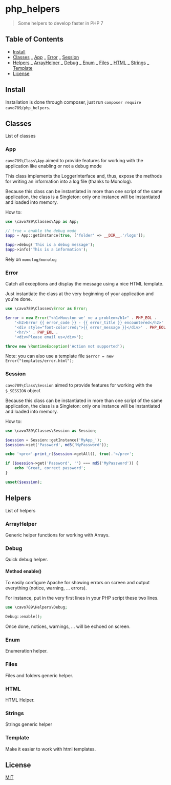 # php_helpers

> Some helpers to develop faster in PHP 7

## Table of Contents

- [Install](#install)
- [Classes](#classes)
  _ [App](#app)
  _ [Error](#error)
  \_ [Session](#session)
- [Helpers](#helpers)
  _ [ArrayHelper](#arrayhelper)
  _ [Debug](#debug)
  _ [Enum](#enum)
  _ [Files](#files)
  _ [HTML](#html)
  _ [Strings](#strings)
  \_ [Template](#template)
- [License](#license)

## Install

Installation is done through composer, just run `composer require cavo789/php_helpers`.

## Classes

List of classes

### App

`cavo789\Class\App` aimed to provide features for
working with the application like enabling or not a debug mode

This class implements the LoggerInterface and, thus, expose the methods
for writing an information into a log file (thanks to Monolog).

Because this class can be instantiated in more than one script
of the same application, the class is a Singleton: only one instance
will be instantiated and loaded into memory.

How to:

```php
use \cavo789\Classes\App as App;

// true = enable the debug mode
$app = App::getInstance(true, ['folder' => __DIR__.'/logs']);

$app->debug('This is a debug message');
$app->info('This is a information');
```

Rely on `monolog/monolog`

### Error

Catch all exceptions and display the message using a nice HTML template.

Just instantiate the class at the very beginning of your application and you're done.

```php
use \cavo789\Classes\Error as Error;

$error = new Error("<h1>Houston we' ve a problem</h1>" . PHP_EOL .
	'<h2>Error {{ error_code }} - {{ error_title }} encountered</h2>' . PHP_EOL .
	'<div style="font-color:red;">{{ error_message }}</div>' . PHP_EOL .
	'<hr/>' . PHP_EOL .
	'<div>Please email us</div>');

throw new \RuntimeException('Action not supported');
```

Note: you can also use a template file `$error = new Error("templates/error.html");`

### Session

`cavo789\Class\Session` aimed to provide features for working with the `$_SESSION` object

Because this class can be instantiated in more than one script of the same application, the class is a Singleton: only one instance will be instantiated and loaded into memory.

How to:

```php
use \cavo789\Classes\Session as Session;

$session = Session::getInstance('MyApp_');
$session->set('Password', md5('MyPassword'));

echo '<pre>'.print_r($session->getAll(), true).'</pre>';

if ($session->get('Password', '') === md5('MyPassword')) {
    echo 'Great, correct password';
}

unset($session);
```

## Helpers

List of helpers

### ArrayHelper

Generic helper functions for working with Arrays.

### Debug

Quick debug helper.

#### Method enable()

To easily configure Apache for showing errors on screen and output everything (notice, warning, ... errors).

For instance, put in the very first lines in your PHP script these two lines.

```php
use \cavo789\Helpers\Debug;

Debug::enable();
```

Once done, notices, warnings, ... will be echoed on screen.

### Enum

Enumeration helper.

### Files

Files and folders generic helper.

### HTML

HTML Helper.

### Strings

Strings generic helper

### Template

Make it easier to work with html templates.

## License

[MIT](LICENSE)
